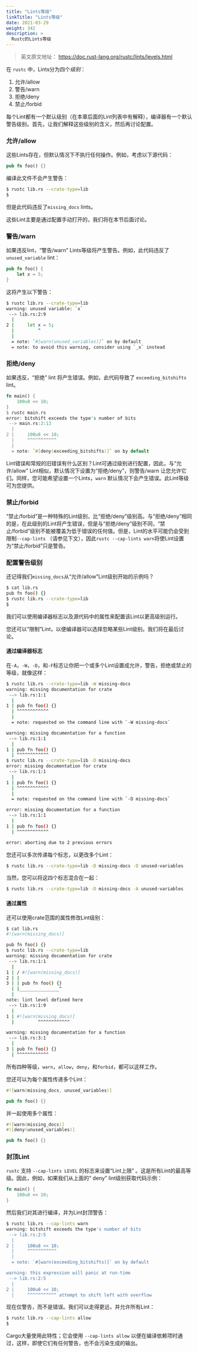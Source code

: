 ```yaml
---
title: "Lints等级"
linkTitle: "Lints等级"
date: 2021-03-29
weight: 342
description: >
  Rustc的Lints等级
---
```


> 英文原文地址： https://doc.rust-lang.org/rustc/lints/levels.html

在 `rustc` 中，Lints分为四个*级别*：

1. 允许/allow
2. 警告/warn
3. 拒绝/deny
4. 禁止/forbid

每个Lint都有一个默认级别（在本章后面的Lint列表中有解释），编译器有一个默认警告级别。首先，让我们解释这些级别的含义，然后再讨论配置。

### 允许/allow

这些Lints存在，但默认情况下不执行任何操作。例如，考虑以下源代码：

```rust
pub fn foo() {}
```

编译此文件不会产生警告：

```bash
$ rustc lib.rs --crate-type=lib
$
```

但是此代码违反了`missing_docs` lints。

这些Lint主要是通过配置手动打开的，我们将在本节后面讨论。

### 警告/warn

如果违反lint，“警告/warn” Lints等级将产生警告。例如，此代码违反了`unused_variable` lint：

```rust
pub fn foo() {
    let x = 5;
}
```

这将产生以下警告：

```bash
$ rustc lib.rs --crate-type=lib
warning: unused variable: `x`
 --> lib.rs:2:9
  |
2 |     let x = 5;
  |         ^
  |
  = note: `#[warn(unused_variables)]` on by default
  = note: to avoid this warning, consider using `_x` instead
```

### 拒绝/deny

如果违反，“拒绝” lint 将产生错误。例如，此代码导致了 `exceeding_bitshifts` lint。

```rust
fn main() {
    100u8 << 10;
}
$ rustc main.rs
error: bitshift exceeds the type's number of bits
 --> main.rs:2:13
  |
2 |     100u8 << 10;
  |     ^^^^^^^^^^^
  |
  = note: `#[deny(exceeding_bitshifts)]` on by default
```

Lint错误和常规的旧错误有什么区别？Lint可通过级别进行配置，因此，与“允许/allow” Lint相似，默认情况下设置为“拒绝/deny”，则警告/warn 让您允许它们。同样，您可能希望设置一个Lints，`warn` 默认情况下会产生错误。此Lint等级可为您提供。

### 禁止/forbid

“禁止/forbid”是一种特殊的Lint级别，比“拒绝/deny”级别高。与“拒绝/deny”相同的是，在此级别的Lint将产生错误，但是与“拒绝/deny”级别不同，“禁止/forbid”级别不能被覆盖为低于错误的任何值。但是，Lint的水平可能仍会受到限制`--cap-lints` （请参见下文），因此`rustc --cap-lints warn`将使Lint设置为“禁止/forbid”只是警告。

### 配置警告级别

还记得我们`missing_docs`从“允许/allow”Lint级别开始的示例吗？

```bash
$ cat lib.rs
pub fn foo() {}
$ rustc lib.rs --crate-type=lib
$
```

我们可以使用编译器标志以及源代码中的属性来配置该Lint以更高级别运行。

您还可以“限制”Lint，以便编译器可以选择忽略某些Lint级别。我们将在最后讨论。

#### 通过编译器标志

在`-A`，`-W`，`-D`，和`-F`标志让你把一个或多个Lint设置成允许，警告，拒绝或禁止的等级，就像这样：

```bash
$ rustc lib.rs --crate-type=lib -W missing-docs
warning: missing documentation for crate
 --> lib.rs:1:1
  |
1 | pub fn foo() {}
  | ^^^^^^^^^^^^
  |
  = note: requested on the command line with `-W missing-docs`

warning: missing documentation for a function
 --> lib.rs:1:1
  |
1 | pub fn foo() {}
  | ^^^^^^^^^^^^
$ rustc lib.rs --crate-type=lib -D missing-docs
error: missing documentation for crate
 --> lib.rs:1:1
  |
1 | pub fn foo() {}
  | ^^^^^^^^^^^^
  |
  = note: requested on the command line with `-D missing-docs`

error: missing documentation for a function
 --> lib.rs:1:1
  |
1 | pub fn foo() {}
  | ^^^^^^^^^^^^

error: aborting due to 2 previous errors
```

您还可以多次传递每个标志，以更改多个Lint：

```bash
$ rustc lib.rs --crate-type=lib -D missing-docs -D unused-variables
```

当然，您可以将这四个标志混合在一起：

```bash
$ rustc lib.rs --crate-type=lib -D missing-docs -A unused-variables
```

#### 通过属性

还可以使用crate范围的属性修改Lint级别：

```bash
$ cat lib.rs
#![warn(missing_docs)]

pub fn foo() {}
$ rustc lib.rs --crate-type=lib
warning: missing documentation for crate
 --> lib.rs:1:1
  |
1 | / #![warn(missing_docs)]
2 | |
3 | | pub fn foo() {}
  | |_______________^
  |
note: lint level defined here
 --> lib.rs:1:9
  |
1 | #![warn(missing_docs)]
  |         ^^^^^^^^^^^^

warning: missing documentation for a function
 --> lib.rs:3:1
  |
3 | pub fn foo() {}
  | ^^^^^^^^^^^^
```

所有四种等级，`warn`，`allow`，`deny`，和`forbid`，都可以这样工作。

您还可以为每个属性传递多个Lint：

```rust
#![warn(missing_docs, unused_variables)]

pub fn foo() {}
```

并一起使用多个属性：

```rust
#![warn(missing_docs)]
#![deny(unused_variables)]

pub fn foo() {}
```

### 封顶Lint

`rustc` 支持 `--cap-lints LEVEL` 的标志来设置“Lint上限” 。这是所有Lint的最高等级。因此，例如，如果我们从上面的“ deny” lint级别获取代码示例：

```rust
fn main() {
    100u8 << 10;
}
```

然后我们对其进行编译，并为Lint封顶警告：

```bash
$ rustc lib.rs --cap-lints warn
warning: bitshift exceeds the type's number of bits
 --> lib.rs:2:5
  |
2 |     100u8 << 10;
  |     ^^^^^^^^^^^
  |
  = note: `#[warn(exceeding_bitshifts)]` on by default

warning: this expression will panic at run-time
 --> lib.rs:2:5
  |
2 |     100u8 << 10;
  |     ^^^^^^^^^^^ attempt to shift left with overflow
```

现在仅警告，而不是错误。我们可以走得更远，并允许所有Lint：

```bash
$ rustc lib.rs --cap-lints allow
$
```

Cargo大量使用此特性；它会使用 `--cap-lints allow` 以便在编译依赖项时通过，这样，即使它们有任何警告，也不会污染生成的输出。